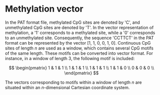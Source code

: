 # Methylation vector

In the PAT format file, methylated CpG sites are denoted by 'C', and unmethylated CpG sites are denoted by 'T'. In the vector representation of methylation, a '1' corresponds to a methylated site, while a '0' corresponds to an unmethylated site. Consequently, the sequence 'CCTTCT' in the PAT format can be represented by the vector [1, 1, 0, 0, 1, 0]. Continuous CpG sites of length $n$ are used as a window, which contains several CpG motifs of the same length. These motifs can be converted into vector format. For instance, in a window of length 3, the following motif is included:

$$
\begin{pmatrix}
1 & 1 & 1 \\
1 & 1 & 1 \\
1 & 1 & 1 \\
1 & 1 & 0 \\
0 & 0 & 0 \\
\end{pmatrix}
$$

The vectors corresponding to motifs within a window of length $n$ are situated within an $n$-dimensional Cartesian coordinate system.



